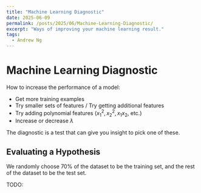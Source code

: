```yaml
---
title: "Machine Learning Diagnostic"
date: 2025-06-09
permalink: /posts/2025/06/Machine-Learning-Diagnostic/
excerpt: "Ways of improving your machine learning result."
tags:
  - Andrew Ng
---
```


# Machine Learning Diagnostic

How to increase the performance of a model:
- Get more training examples
- Try smaller sets of features / Try getting additional features
- Try adding polynomial features ($x_1^2, x_2^2, x_1x_2$, etc.)
- Increase or decrease $\lambda$

The diagnostic is a test that can give you insight to pick one of these.

## Evaluating a Hypothesis

We randomly choose $70\%$ of the dataset to be the training set, and the rest of the dataset to be the test set.

TODO: